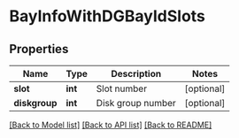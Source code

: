 # BayInfoWithDGBayIdSlots

## Properties
Name | Type | Description | Notes
------------ | ------------- | ------------- | -------------
**slot** | **int** | Slot number | [optional] 
**diskgroup** | **int** | Disk group number | [optional] 

[[Back to Model list]](../README.md#documentation-for-models) [[Back to API list]](../README.md#documentation-for-api-endpoints) [[Back to README]](../README.md)

